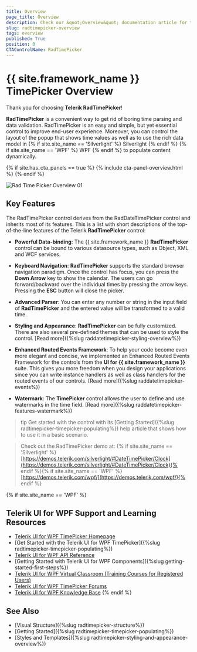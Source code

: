 ```yaml
---
title: Overview
page_title: Overview
description: Check our &quot;Overview&quot; documentation article for the RadTimePicker {{ site.framework_name }} control.
slug: radtimepicker-overview
tags: overview
published: True
position: 0
CTAControlName: RadTimePicker
---
```


# {{ site.framework_name }} TimePicker Overview

Thank you for choosing __Telerik RadTimePicker__! 

__RadTimePicker__ is a convenient way to get rid of boring time parsing and data validation. RadTimePicker is an easy and simple, but yet essential control to improve end-user experience. Moreover, you can control the layout of the popup that shows time values as well as to use the rich data model in {% if site.site_name == 'Silverlight' %} Silverlight {% endif %} {% if site.site_name == 'WPF' %} WPF
{% endif %} to populate content dynamically.

{% if site.has_cta_panels == true %}
{% include cta-panel-overview.html %}
{% endif %}

![Rad Time Picker Overview 01](images/RadTimePicker_Overview_01.png)

## Key Features

The RadTimePicker control derives from the RadDateTimePicker control and inherits most of its features. This is a list with short descriptions of the top-of-the-line features of the Telerik __RadTimePicker__ control:        

* __Powerful Data-binding__: The {{ site.framework_name }} __RadTimePicker__ control can be bound to various datasource types, such as Object, XML and WCF services.          

* __Keyboard Navigation__: __RadTimePicker__ supports the standard browser navigation paradigm. Once the control has focus, you can press the **Down Arrow** key to show the calendar. The users can go forward/backward over the individual times by pressing the arrow keys. Pressing the **ESC** button will close the picker.

* __Advanced Parser__: You can enter any number or string in the input field of __RadTimePicker__ and the entered value will be transformed to a valid time.

* __Styling and Appearance__: __RadTimePicker__ can be fully customized. There are also several pre-defined themes that can be used to style the control. [Read more]({%slug raddatetimepicker-styling-overview%})

* __Enhanced Routed Events Framework__: To help your code become even more elegant and concise, we implemented an Enhanced Routed Events Framework for the controls from the __UI for {{ site.framework_name }}__ suite.  This gives you more freedom when you design your applications since you can write instance handlers as well as class handlers for the routed events of our controls. [Read more]({%slug raddatetimepicker-events%})

* __Watermark__: The __TimePicker__ control allows the user to define and use watermarks in the time field. [Read more]({%slug raddatetimepicker-features-watermark%})

>tip Get started with the control with its [Getting Started]({%slug radtimepicker-timepicker-populating%}) help article that shows how to use it in a basic scenario.

>Check out the RadTimePicker demo at: {% if site.site_name == 'Silverlight' %}[https://demos.telerik.com/silverlight/#DateTimePicker/Clock](https://demos.telerik.com/silverlight/#DateTimePicker/Clock){% endif %}{% if site.site_name == 'WPF' %}[https://demos.telerik.com/wpf/](https://demos.telerik.com/wpf/){% endif %}

{% if site.site_name == 'WPF' %}
## Telerik UI for WPF Support and Learning Resources

* [Telerik UI for WPF TimePicker Homepage](https://www.telerik.com/products/wpf/datetimepicker.aspx)
* [Get Started with the Telerik UI for WPF TimePicker]({%slug radtimepicker-timepicker-populating%})
* [Telerik UI for WPF API Reference](https://docs.telerik.com/devtools/wpf/api/)
* [Getting Started with Telerik UI for WPF Components]({%slug getting-started-first-steps%})
* [Telerik UI for WPF Virtual Classroom (Training Courses for Registered Users)](https://learn.telerik.com/learn/course/external/view/elearning/16/telerik-ui-for-wpf) 
* [Telerik UI for WPF TimePicker Forums](https://www.telerik.com/forums/wpf)
* [Telerik UI for WPF Knowledge Base](https://docs.telerik.com/devtools/wpf/knowledge-base)
{% endif %}

## See Also

* [Visual Structure]({%slug radtimepicker-structure%})
* [Getting Started]({%slug radtimepicker-timepicker-populating%})
* [Styles and Templates]({%slug radtimepicker-styling-and-appearance-overview%})
